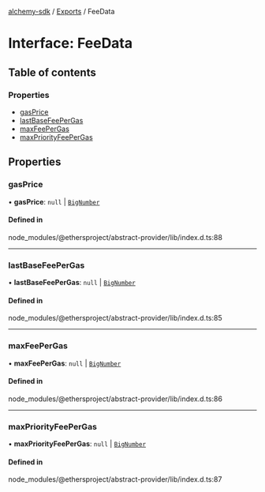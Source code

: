 [alchemy-sdk](../README.md) / [Exports](../modules.md) / FeeData

# Interface: FeeData

## Table of contents

### Properties

- [gasPrice](FeeData.md#gasprice)
- [lastBaseFeePerGas](FeeData.md#lastbasefeepergas)
- [maxFeePerGas](FeeData.md#maxfeepergas)
- [maxPriorityFeePerGas](FeeData.md#maxpriorityfeepergas)

## Properties

### gasPrice

• **gasPrice**: ``null`` \| [`BigNumber`](../classes/BigNumber.md)

#### Defined in

node_modules/@ethersproject/abstract-provider/lib/index.d.ts:88

___

### lastBaseFeePerGas

• **lastBaseFeePerGas**: ``null`` \| [`BigNumber`](../classes/BigNumber.md)

#### Defined in

node_modules/@ethersproject/abstract-provider/lib/index.d.ts:85

___

### maxFeePerGas

• **maxFeePerGas**: ``null`` \| [`BigNumber`](../classes/BigNumber.md)

#### Defined in

node_modules/@ethersproject/abstract-provider/lib/index.d.ts:86

___

### maxPriorityFeePerGas

• **maxPriorityFeePerGas**: ``null`` \| [`BigNumber`](../classes/BigNumber.md)

#### Defined in

node_modules/@ethersproject/abstract-provider/lib/index.d.ts:87

